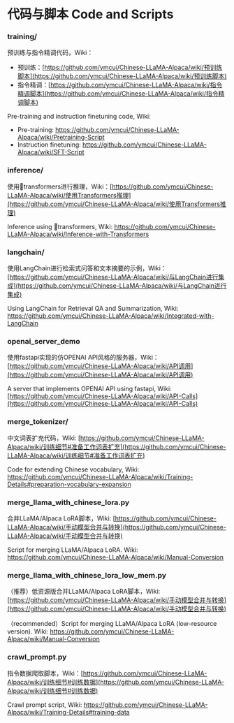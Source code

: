 # 代码与脚本 Code and Scripts

###  training/

预训练与指令精调代码，Wiki：

- 预训练：[https://github.com/ymcui/Chinese-LLaMA-Alpaca/wiki/预训练脚本](https://github.com/ymcui/Chinese-LLaMA-Alpaca/wiki/预训练脚本)
- 指令精调：[https://github.com/ymcui/Chinese-LLaMA-Alpaca/wiki/指令精调脚本](https://github.com/ymcui/Chinese-LLaMA-Alpaca/wiki/指令精调脚本)

Pre-training and instruction finetuning code, Wiki:

- Pre-training: https://github.com/ymcui/Chinese-LLaMA-Alpaca/wiki/Pretraining-Script
- Instruction finetuning: https://github.com/ymcui/Chinese-LLaMA-Alpaca/wiki/SFT-Script

###  inference/

使用🤗transformers进行推理，Wiki：[https://github.com/ymcui/Chinese-LLaMA-Alpaca/wiki/使用Transformers推理](https://github.com/ymcui/Chinese-LLaMA-Alpaca/wiki/使用Transformers推理)

Inference using 🤗transformers, Wiki: https://github.com/ymcui/Chinese-LLaMA-Alpaca/wiki/Inference-with-Transformers

###  langchain/

使用LangChain进行检索式问答和文本摘要的示例，Wiki：[https://github.com/ymcui/Chinese-LLaMA-Alpaca/wiki/与LangChain进行集成](https://github.com/ymcui/Chinese-LLaMA-Alpaca/wiki/与LangChain进行集成)

Using LangChain for Retrieval QA and Summarization, Wiki: https://github.com/ymcui/Chinese-LLaMA-Alpaca/wiki/Integrated-with-LangChain

### openai_server_demo

使用fastapi实现的仿OPENAI API风格的服务器，Wiki：[https://github.com/ymcui/Chinese-LLaMA-Alpaca/wiki/API调用](https://github.com/ymcui/Chinese-LLaMA-Alpaca/wiki/API调用)

A server that implements OPENAI API using fastapi, Wiki: [https://github.com/ymcui/Chinese-LLaMA-Alpaca/wiki/API-Calls](https://github.com/ymcui/Chinese-LLaMA-Alpaca/wiki/API-Calls)

###  merge_tokenizer/

中文词表扩充代码，Wiki: [https://github.com/ymcui/Chinese-LLaMA-Alpaca/wiki/训练细节#准备工作词表扩充](https://github.com/ymcui/Chinese-LLaMA-Alpaca/wiki/训练细节#准备工作词表扩充)

Code for extending Chinese vocabulary, Wiki: https://github.com/ymcui/Chinese-LLaMA-Alpaca/wiki/Training-Details#preparation-vocabulary-expansion

###  merge_llama_with_chinese_lora.py

合并LLaMA/Alpaca LoRA脚本，Wiki: [https://github.com/ymcui/Chinese-LLaMA-Alpaca/wiki/手动模型合并与转换](https://github.com/ymcui/Chinese-LLaMA-Alpaca/wiki/手动模型合并与转换)

Script for merging LLaMA/Alpaca LoRA. Wiki: https://github.com/ymcui/Chinese-LLaMA-Alpaca/wiki/Manual-Conversion

###  merge_llama_with_chinese_lora_low_mem.py

（推荐）低资源版合并LLaMA/Alpaca LoRA脚本，Wiki: [https://github.com/ymcui/Chinese-LLaMA-Alpaca/wiki/手动模型合并与转换](https://github.com/ymcui/Chinese-LLaMA-Alpaca/wiki/手动模型合并与转换)

（recommended）Script for merging LLaMA/Alpaca LoRA (low-resource version). Wiki: https://github.com/ymcui/Chinese-LLaMA-Alpaca/wiki/Manual-Conversion

###  crawl_prompt.py

指令数据爬取脚本，Wiki：[https://github.com/ymcui/Chinese-LLaMA-Alpaca/wiki/训练细节#训练数据](https://github.com/ymcui/Chinese-LLaMA-Alpaca/wiki/训练细节#训练数据)

Crawl prompt script, Wiki: https://github.com/ymcui/Chinese-LLaMA-Alpaca/wiki/Training-Details#training-data
